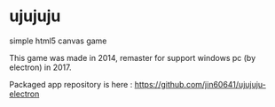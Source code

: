 # ujujuju
simple html5 canvas game

This game was made in 2014, remaster for support windows pc (by electron) in 2017.

Packaged app repository is here : https://github.com/jin60641/ujujuju-electron
